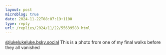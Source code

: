 ```yaml
---
layout: post
microblog: true
date: 2024-11-22T08:07:19+1100
type: reply
url: /replies/2024/11/22/55639588.html
---
```

<p><a href="http://lukelukeluke.bsky.social">@lukelukeluke.bsky.social</a> This is a photo from one of my final walks before they all vanished</p>
